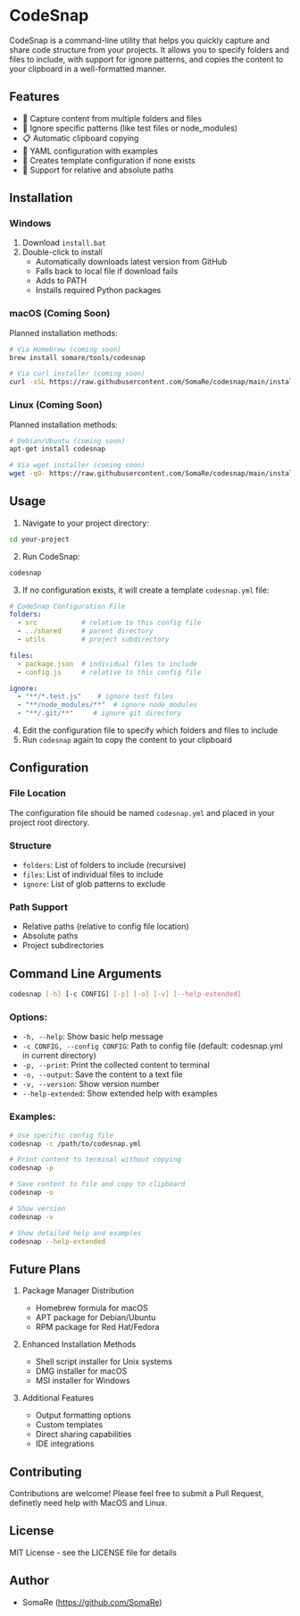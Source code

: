 # CodeSnap

CodeSnap is a command-line utility that helps you quickly capture and share code structure from your projects. It allows you to specify folders and files to include, with support for ignore patterns, and copies the content to your clipboard in a well-formatted manner.

## Features

- 📁 Capture content from multiple folders and files
- 🚫 Ignore specific patterns (like test files or node_modules)
- 📋 Automatic clipboard copying
- 🔧 YAML configuration with examples
- 💾 Creates template configuration if none exists
- 🌟 Support for relative and absolute paths

## Installation

### Windows
1. Download `install.bat`
2. Double-click to install
   - Automatically downloads latest version from GitHub
   - Falls back to local file if download fails
   - Adds to PATH
   - Installs required Python packages

### macOS (Coming Soon)
Planned installation methods:
```bash
# Via Homebrew (coming soon)
brew install somare/tools/codesnap

# Via curl installer (coming soon)
curl -sSL https://raw.githubusercontent.com/SomaRe/codesnap/main/install.sh | bash
```

### Linux (Coming Soon)
Planned installation methods:
```bash
# Debian/Ubuntu (coming soon)
apt-get install codesnap

# Via wget installer (coming soon)
wget -qO- https://raw.githubusercontent.com/SomaRe/codesnap/main/install.sh | bash
```

## Usage

1. Navigate to your project directory:
```bash
cd your-project
```

2. Run CodeSnap:
```bash
codesnap
```

3. If no configuration exists, it will create a template `codesnap.yml` file:
```yaml
# CodeSnap Configuration File
folders:
  - src           # relative to this config file
  - ../shared     # parent directory
  - utils         # project subdirectory

files:
  - package.json  # individual files to include
  - config.js     # relative to this config file

ignore:
  - "**/*.test.js"    # ignore test files
  - "**/node_modules/**"  # ignore node_modules
  - "**/.git/**"     # ignore git directory
```

4. Edit the configuration file to specify which folders and files to include
5. Run `codesnap` again to copy the content to your clipboard

## Configuration

### File Location
The configuration file should be named `codesnap.yml` and placed in your project root directory.

### Structure
- `folders`: List of folders to include (recursive)
- `files`: List of individual files to include
- `ignore`: List of glob patterns to exclude

### Path Support
- Relative paths (relative to config file location)
- Absolute paths
- Project subdirectories

## Command Line Arguments

```bash
codesnap [-h] [-c CONFIG] [-p] [-o] [-v] [--help-extended]
```

### Options:
- `-h, --help`: Show basic help message
- `-c CONFIG, --config CONFIG`: Path to config file (default: codesnap.yml in current directory)
- `-p, --print`: Print the collected content to terminal
- `-o, --output`: Save the content to a text file
- `-v, --version`: Show version number
- `--help-extended`: Show extended help with examples

### Examples:
```bash
# Use specific config file
codesnap -c /path/to/codesnap.yml

# Print content to terminal without copying
codesnap -p

# Save content to file and copy to clipboard
codesnap -o

# Show version
codesnap -v

# Show detailed help and examples
codesnap --help-extended
```

## Future Plans

1. Package Manager Distribution
   - Homebrew formula for macOS
   - APT package for Debian/Ubuntu
   - RPM package for Red Hat/Fedora

2. Enhanced Installation Methods
   - Shell script installer for Unix systems
   - DMG installer for macOS
   - MSI installer for Windows

3. Additional Features
   - Output formatting options
   - Custom templates
   - Direct sharing capabilities
   - IDE integrations

## Contributing

Contributions are welcome! Please feel free to submit a Pull Request, definetly need help with MacOS and Linux.

## License

MIT License - see the LICENSE file for details

## Author

- SomaRe (https://github.com/SomaRe)
